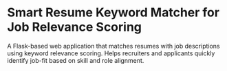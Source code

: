 # Smart Resume Keyword Matcher for Job Relevance Scoring
A Flask-based web application that matches resumes with job descriptions using keyword relevance scoring. Helps recruiters and applicants quickly identify job-fit based on skill and role alignment.
